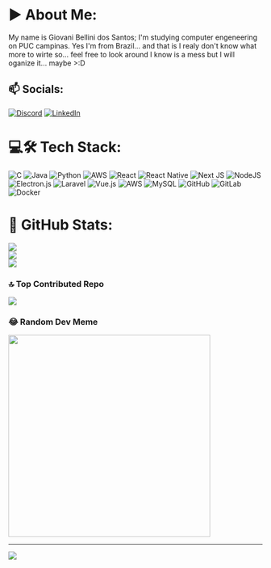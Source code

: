 # ▶ About Me:
My name is Giovani Bellini dos Santos; I'm studying computer engeneering on PUC campinas. Yes I'm from Brazil... and that is I realy don't know what more to wirte so... feel free to look around I know is a mess but I will oganize it... maybe >:D


## 📫 Socials:
[![Discord](https://img.shields.io/badge/Discord-%237289DA.svg?logo=discord&logoColor=white)](https://discord.gg/golfbravosierra) [![LinkedIn](https://img.shields.io/badge/LinkedIn-%230077B5.svg?logo=linkedin&logoColor=white)](https://linkedin.com/in/giovani-bellini-0937b524b) 

# 💻🛠 Tech Stack:
![C](https://img.shields.io/badge/c-%2300599C.svg?style=for-the-badge&logo=c&logoColor=white) ![Java](https://img.shields.io/badge/java-%23ED8B00.svg?style=for-the-badge&logo=openjdk&logoColor=white) ![Python](https://img.shields.io/badge/python-3670A0?style=for-the-badge&logo=python&logoColor=ffdd54) ![AWS](https://img.shields.io/badge/AWS-%23FF9900.svg?style=for-the-badge&logo=amazon-aws&logoColor=white) ![React](https://img.shields.io/badge/react-%2320232a.svg?style=for-the-badge&logo=react&logoColor=%2361DAFB) ![React Native](https://img.shields.io/badge/react_native-%2320232a.svg?style=for-the-badge&logo=react&logoColor=%2361DAFB) ![Next JS](https://img.shields.io/badge/Next-black?style=for-the-badge&logo=next.js&logoColor=white) ![NodeJS](https://img.shields.io/badge/node.js-6DA55F?style=for-the-badge&logo=node.js&logoColor=white) ![Electron.js](https://img.shields.io/badge/Electron-191970?style=for-the-badge&logo=Electron&logoColor=white) ![Laravel](https://img.shields.io/badge/laravel-%23FF2D20.svg?style=for-the-badge&logo=laravel&logoColor=white) ![Vue.js](https://img.shields.io/badge/vue.js-%2335495e.svg?style=for-the-badge&logo=vuedotjs&logoColor=%234FC08D) ![AWS](https://img.shields.io/badge/AWS-%23FF9900.svg?style=for-the-badge&logo=amazon-aws&logoColor=white) ![MySQL](https://img.shields.io/badge/mysql-4479A1.svg?style=for-the-badge&logo=mysql&logoColor=white) ![GitHub](https://img.shields.io/badge/github-%23121011.svg?style=for-the-badge&logo=github&logoColor=white) ![GitLab](https://img.shields.io/badge/gitlab-%23181717.svg?style=for-the-badge&logo=gitlab&logoColor=white) ![Docker](https://img.shields.io/badge/docker-%230db7ed.svg?style=for-the-badge&logo=docker&logoColor=white)
# 🥇 GitHub Stats:
![](https://github-readme-stats.vercel.app/api?username=GolfBravoSierra&theme=vue-dark&hide_border=false&include_all_commits=true&count_private=true)<br/>
![](https://github-readme-streak-stats.herokuapp.com/?user=GolfBravoSierra&theme=vue-dark&hide_border=false)<br/>
![](https://github-readme-stats.vercel.app/api/top-langs/?username=GolfBravoSierra&theme=vue-dark&hide_border=false&include_all_commits=true&count_private=true&layout=compact)

### 🔝 Top Contributed Repo
![](https://github-contributor-stats.vercel.app/api?username=GolfBravoSierra&limit=5&theme=matrix&combine_all_yearly_contributions=true)

### 😂 Random Dev Meme
<img src='https://memer-new.vercel.app/' style="height: 400px;"/>

---
[![](https://visitcount.itsvg.in/api?id=GolfBravoSierra&icon=0&color=0)](https://visitcount.itsvg.in)

<!-- Proudly created with GPRM ( https://gprm.itsvg.in ) -->
